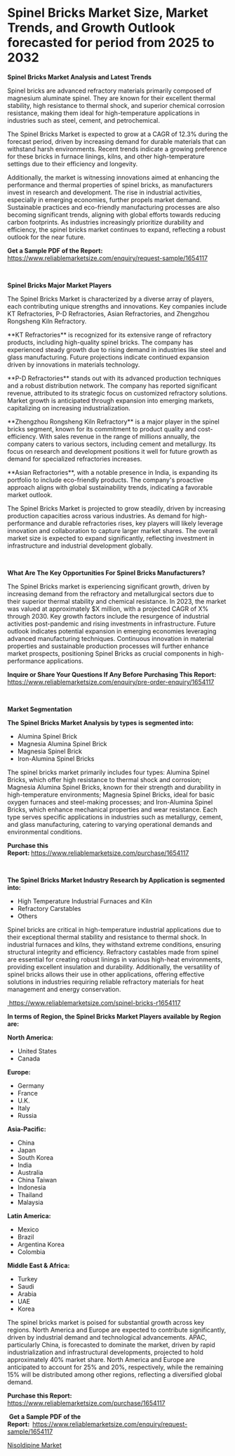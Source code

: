<p><h1>Spinel Bricks Market Size, Market Trends, and Growth Outlook forecasted for period from 2025 to 2032</h1></p><p><strong>Spinel Bricks Market Analysis and Latest Trends</strong></p>
<p><p>Spinel bricks are advanced refractory materials primarily composed of magnesium aluminate spinel. They are known for their excellent thermal stability, high resistance to thermal shock, and superior chemical corrosion resistance, making them ideal for high-temperature applications in industries such as steel, cement, and petrochemical. </p><p>The Spinel Bricks Market is expected to grow at a CAGR of 12.3% during the forecast period, driven by increasing demand for durable materials that can withstand harsh environments. Recent trends indicate a growing preference for these bricks in furnace linings, kilns, and other high-temperature settings due to their efficiency and longevity. </p><p>Additionally, the market is witnessing innovations aimed at enhancing the performance and thermal properties of spinel bricks, as manufacturers invest in research and development. The rise in industrial activities, especially in emerging economies, further propels market demand. Sustainable practices and eco-friendly manufacturing processes are also becoming significant trends, aligning with global efforts towards reducing carbon footprints. As industries increasingly prioritize durability and efficiency, the spinel bricks market continues to expand, reflecting a robust outlook for the near future.</p></p>
<p><strong>Get a Sample PDF of the Report:&nbsp;</strong> <a href="https://www.reliablemarketsize.com/enquiry/request-sample/1654117?utm_campaign=3564&utm_medium=2&utm_source=Github&utm_content=ia&utm_term=02042025&utm_id=spinel-bricks">https://www.reliablemarketsize.com/enquiry/request-sample/1654117</a></p>
<p>&nbsp;</p>
<p><strong>Spinel Bricks Major Market Players</strong></p>
<p><p>The Spinel Bricks Market is characterized by a diverse array of players, each contributing unique strengths and innovations. Key companies include KT Refractories, P-D Refractories, Asian Refractories, and Zhengzhou Rongsheng Kiln Refractory.</p><p>**KT Refractories** is recognized for its extensive range of refractory products, including high-quality spinel bricks. The company has experienced steady growth due to rising demand in industries like steel and glass manufacturing. Future projections indicate continued expansion driven by innovations in materials technology.</p><p>**P-D Refractories** stands out with its advanced production techniques and a robust distribution network. The company has reported significant revenue, attributed to its strategic focus on customized refractory solutions. Market growth is anticipated through expansion into emerging markets, capitalizing on increasing industrialization.</p><p>**Zhengzhou Rongsheng Kiln Refractory** is a major player in the spinel bricks segment, known for its commitment to product quality and cost-efficiency. With sales revenue in the range of millions annually, the company caters to various sectors, including cement and metallurgy. Its focus on research and development positions it well for future growth as demand for specialized refractories increases.</p><p>**Asian Refractories**, with a notable presence in India, is expanding its portfolio to include eco-friendly products. The company's proactive approach aligns with global sustainability trends, indicating a favorable market outlook.</p><p>The Spinel Bricks Market is projected to grow steadily, driven by increasing production capacities across various industries. As demand for high-performance and durable refractories rises, key players will likely leverage innovation and collaboration to capture larger market shares. The overall market size is expected to expand significantly, reflecting investment in infrastructure and industrial development globally.</p></p>
<p>&nbsp;</p>
<p><strong>What Are The Key Opportunities For Spinel Bricks Manufacturers?</strong></p>
<p><p>The Spinel Bricks market is experiencing significant growth, driven by increasing demand from the refractory and metallurgical sectors due to their superior thermal stability and chemical resistance. In 2023, the market was valued at approximately $X million, with a projected CAGR of X% through 2030. Key growth factors include the resurgence of industrial activities post-pandemic and rising investments in infrastructure. Future outlook indicates potential expansion in emerging economies leveraging advanced manufacturing techniques. Continuous innovation in material properties and sustainable production processes will further enhance market prospects, positioning Spinel Bricks as crucial components in high-performance applications.</p></p>
<p><strong>Inquire or Share Your Questions If Any Before Purchasing This Report:</strong> <a href="https://www.reliablemarketsize.com/enquiry/pre-order-enquiry/1654117?utm_campaign=3564&utm_medium=2&utm_source=Github&utm_content=ia&utm_term=02042025&utm_id=spinel-bricks">https://www.reliablemarketsize.com/enquiry/pre-order-enquiry/1654117</a></p>
<p>&nbsp;</p>
<p><strong>Market Segmentation</strong></p>
<p><strong>The Spinel Bricks Market Analysis by types is segmented into:</strong></p>
<p><ul><li>Alumina Spinel Brick</li><li>Magnesia Alumina Spinel Brick</li><li>Magnesia Spinel Brick</li><li>Iron-Alumina Spinel Bricks</li></ul></p>
<p><p>The spinel bricks market primarily includes four types: Alumina Spinel Bricks, which offer high resistance to thermal shock and corrosion; Magnesia Alumina Spinel Bricks, known for their strength and durability in high-temperature environments; Magnesia Spinel Bricks, ideal for basic oxygen furnaces and steel-making processes; and Iron-Alumina Spinel Bricks, which enhance mechanical properties and wear resistance. Each type serves specific applications in industries such as metallurgy, cement, and glass manufacturing, catering to varying operational demands and environmental conditions.</p></p>
<p><strong>Purchase this Report:&nbsp;</strong><a href="https://www.reliablemarketsize.com/purchase/1654117?utm_campaign=3564&utm_medium=2&utm_source=Github&utm_content=ia&utm_term=02042025&utm_id=spinel-bricks">https://www.reliablemarketsize.com/purchase/1654117</a></p>
<p>&nbsp;</p>
<p><strong>The Spinel Bricks Market Industry Research by Application is segmented into:</strong></p>
<p><ul><li>High Temperature Industrial Furnaces and Kiln</li><li>Refractory Carstables</li><li>Others</li></ul></p>
<p><p>Spinel bricks are critical in high-temperature industrial applications due to their exceptional thermal stability and resistance to thermal shock. In industrial furnaces and kilns, they withstand extreme conditions, ensuring structural integrity and efficiency. Refractory castables made from spinel are essential for creating robust linings in various high-heat environments, providing excellent insulation and durability. Additionally, the versatility of spinel bricks allows their use in other applications, offering effective solutions in industries requiring reliable refractory materials for heat management and energy conservation.</p></p>
<p><a href="https://www.reliablemarketsize.com/spinel-bricks-r1654117?utm_campaign=3564&utm_medium=2&utm_source=Github&utm_content=ia&utm_term=02042025&utm_id=spinel-bricks">&nbsp;https://www.reliablemarketsize.com/spinel-bricks-r1654117</a></p>
<p><strong>In terms of Region, the Spinel Bricks Market Players available by Region are:</strong></p>
<p>
    <p> <strong> North America: </strong>
        <ul>
            <li>United States</li>
            <li>Canada</li>
        </ul>
        </p> 
    <p> <strong> Europe: </strong>
        <ul>
            <li>Germany</li>
            <li>France</li>
            <li>U.K.</li>
            <li>Italy</li>
            <li>Russia</li>
        </ul>
        </p> 
    <p> <strong> Asia-Pacific: </strong>
        <ul>
            <li>China</li>
            <li>Japan</li>
            <li>South Korea</li>
            <li>India</li>
            <li>Australia</li>
            <li>China Taiwan</li>
            <li>Indonesia</li>
            <li>Thailand</li>
            <li>Malaysia</li>
        </ul>
        </p> 
    <p> <strong> Latin America: </strong>
        <ul>
            <li>Mexico</li>
            <li>Brazil</li>
            <li>Argentina Korea</li>
            <li>Colombia</li>
        </ul>
        </p> 
    <p> <strong> Middle East & Africa: </strong>
        <ul>
            <li>Turkey</li>
            <li>Saudi</li>
            <li>Arabia</li>
            <li>UAE</li>
            <li>Korea</li>
        </ul>
    </p>
    </p>
<p><p>The spinel bricks market is poised for substantial growth across key regions. North America and Europe are expected to contribute significantly, driven by industrial demand and technological advancements. APAC, particularly China, is forecasted to dominate the market, driven by rapid industrialization and infrastructural developments, projected to hold approximately 40% market share. North America and Europe are anticipated to account for 25% and 20%, respectively, while the remaining 15% will be distributed among other regions, reflecting a diversified global demand.</p></p>
<p><strong>Purchase this Report: </strong><a href="https://www.reliablemarketsize.com/purchase/1654117?utm_campaign=3564&utm_medium=2&utm_source=Github&utm_content=ia&utm_term=02042025&utm_id=spinel-bricks">https://www.reliablemarketsize.com/purchase/1654117</a></p>
<p>&nbsp;<strong>Get a Sample PDF of the Report:&nbsp;&nbsp;</strong><a href="https://www.reliablemarketsize.com/enquiry/request-sample/1654117?utm_campaign=3564&utm_medium=2&utm_source=Github&utm_content=ia&utm_term=02042025&utm_id=spinel-bricks">https://www.reliablemarketsize.com/enquiry/request-sample/1654117</a></p>
<p><strong></strong></p>
<p><p><a href="https://github.com/bedelibekwe58/Market-Research-Report-List-1/blob/main/nisoldipine-market.md?utm_campaign=3564&utm_medium=2&utm_source=Github&utm_content=ia&utm_term=02042025&utm_id=spinel-bricks">Nisoldipine Market</a></p></p>